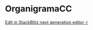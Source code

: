 # OrganigramaCC

[Edit in StackBlitz next generation editor ⚡️](https://stackblitz.com/~/github.com/ManuelQuinter0/OrganigramaCC)